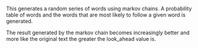This generates a random series of words using markov chains. A probability table of words and the words that are most likely to follow a given word is generated. 

The result generated by the markov chain becomes increasingly better and more like the original text the greater the look_ahead value is.
